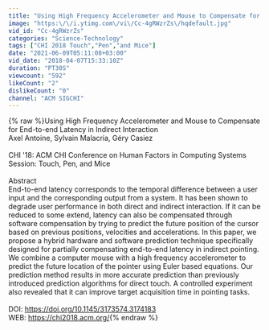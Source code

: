 ```yaml
---
title: "Using High Frequency Accelerometer and Mouse to Compensate for End-to-end Latency in Indirect ..."
image: "https:\/\/i.ytimg.com\/vi\/Cc-4gRWzrZs\/hqdefault.jpg"
vid_id: "Cc-4gRWzrZs"
categories: "Science-Technology"
tags: ["CHI 2018 Touch","Pen","and Mice"]
date: "2021-06-09T05:11:08+03:00"
vid_date: "2018-04-07T15:33:10Z"
duration: "PT30S"
viewcount: "592"
likeCount: "2"
dislikeCount: "0"
channel: "ACM SIGCHI"
---
```

{% raw %}Using High Frequency Accelerometer and Mouse to Compensate for End-to-end Latency in Indirect Interaction<br />Axel Antoine, Sylvain Malacria, Géry Casiez<br /><br />CHI '18: ACM CHI Conference on Human Factors in Computing Systems<br />Session: Touch, Pen, and Mice<br /><br />Abstract<br />End-to-end latency corresponds to the temporal difference between a user input and the corresponding output from a system. It has been shown to degrade user performance in both direct and indirect interaction. If it can be reduced to some extend, latency can also be compensated through software compensation by trying to predict the future position of the cursor based on previous positions, velocities and accelerations. In this paper, we propose a hybrid hardware and software prediction technique specifically designed for partially compensating end-to-end latency in indirect pointing. We combine a computer mouse with a high frequency accelerometer to predict the future location of the pointer using Euler based equations. Our prediction method results in more accurate prediction than previously introduced prediction algorithms for direct touch. A controlled experiment also revealed that it can improve target acquisition time in pointing tasks.<br /><br />DOI: <a rel="nofollow" target="blank" href="https://doi.org/10.1145/3173574.3174183">https://doi.org/10.1145/3173574.3174183</a><br />WEB: <a rel="nofollow" target="blank" href="https://chi2018.acm.org/">https://chi2018.acm.org/</a>{% endraw %}
